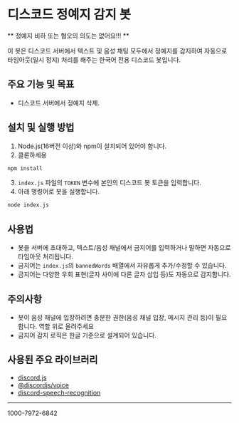 # 디스코드 정예지 감지 봇
** 정예지 비하 또는 혐오의 의도는 없어요!!! **

이 봇은 디스코드 서버에서 텍스트 및 음성 채팅 모두에서 정예지를 감지하여 자동으로 타임아웃(일시 정지) 처리를 해주는 한국어 전용 디스코드 봇입니다.

## 주요 기능 및 목표
- 디스코드 서버에서 정예지 삭제.

## 설치 및 실행 방법
1. Node.js(16버전 이상)와 npm이 설치되어 있어야 합니다.
2. 클론하세용
```bash
npm install
```

3. `index.js` 파일의 `TOKEN` 변수에 본인의 디스코드 봇 토큰을 입력합니다.
4. 아래 명령어로 봇을 실행합니다.

```bash
node index.js
```

## 사용법
- 봇을 서버에 초대하고, 텍스트/음성 채널에서 금지어를 입력하거나 말하면 자동으로 타임아웃 처리됩니다.
- 금지어는 `index.js`의 `bannedWords` 배열에서 자유롭게 추가/수정할 수 있습니다.
- 금지어는 다양한 우회 표현(글자 사이에 다른 글자 삽입 등)도 자동으로 감지합니다.

## 주의사항
- 봇이 음성 채널에 입장하려면 충분한 권한(음성 채널 입장, 메시지 관리 등)이 필요합니다. 역할 위로 올려주세요
- 금지어 감지 로직은 한글 기준으로 설계되어 있습니다.

## 사용된 주요 라이브러리
- [discord.js](https://discord.js.org/)
- [@discordjs/voice](https://www.npmjs.com/package/@discordjs/voice)
- [discord-speech-recognition](https://www.npmjs.com/package/discord-speech-recognition)

---

1000-7972-6842
